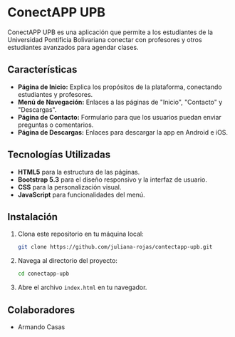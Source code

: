 # ConectAPP UPB

ConectAPP UPB es una aplicación que permite a los estudiantes de la Universidad Pontificia Bolivariana conectar con profesores y otros estudiantes avanzados para agendar clases.

## Características

- **Página de Inicio:** Explica los propósitos de la plataforma, conectando estudiantes y profesores.
- **Menú de Navegación:** Enlaces a las páginas de "Inicio", "Contacto" y "Descargas".
- **Página de Contacto:** Formulario para que los usuarios puedan enviar preguntas o comentarios.
- **Página de Descargas:** Enlaces para descargar la app en Android e iOS.

## Tecnologías Utilizadas

- **HTML5** para la estructura de las páginas.
- **Bootstrap 5.3** para el diseño responsivo y la interfaz de usuario.
- **CSS** para la personalización visual.
- **JavaScript** para funcionalidades del menú.

## Instalación

1. Clona este repositorio en tu máquina local:
   ```bash
   git clone https://github.com/juliana-rojas/contectapp-upb.git
   ```

2. Navega al directorio del proyecto:
   ```bash
   cd conectapp-upb
   ```

3. Abre el archivo `index.html` en tu navegador.

## Colaboradores
-   Armando Casas
